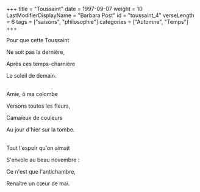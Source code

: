 +++
title = "Toussaint"
date = 1997-09-07
weight = 10
LastModifierDisplayName = "Barbara Post"
id = "toussaint_4"
verseLength = 6
tags = ["saisons", "philosophie"]
categories = ["Automne", "Temps"]
+++

Pour que cette Toussaint

Ne soit pas la dernière,

Après ces temps-charnière

Le soleil de demain.

 \
Amie, ô ma colombe

Versons toutes les fleurs,

Camaïeux de couleurs

Au jour d'hier sur la tombe.

 \
Tout l'espoir qu'on aimait

S'envole au beau novembre :

Ce n'est que l'antichambre,

Renaître un cœur de mai.
